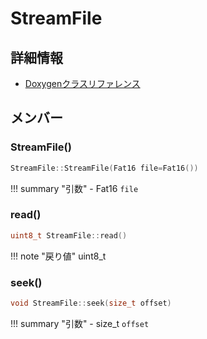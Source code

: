 # StreamFile



## 詳細情報

- [Doxygenクラスリファレンス](https://lang-ship.com/reference/Arduino/1.8.9/class_stream_file.html)

## メンバー

### StreamFile()



```c
StreamFile::StreamFile(Fat16 file=Fat16())
```

!!! summary "引数"
	- Fat16 `file` 



### read()



```c
uint8_t StreamFile::read()
```

!!! note "戻り値"
	uint8_t



### seek()



```c
void StreamFile::seek(size_t offset)
```

!!! summary "引数"
	- size_t `offset` 



